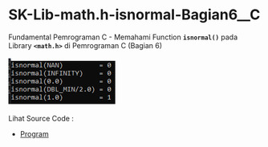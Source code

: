 # SK-Lib-math.h-isnormal-Bagian6__C
Fundamental Pemrograman C - Memahami Function <code><b>isnormal()</b></code> pada Library <code><b>&lt;math.h></b></code> di Pemrograman C (Bagian 6)<br><br>
<img src="https://github.com/RizkyKhapidsyah/SK-Lib-math.h-isnormal-Bagian6__C/blob/master/SK-Lib-math.h-isnormal-Bagian6__C/result/001.PNG"><br><br>
Lihat Source Code : <br>
- <a href="https://github.com/RizkyKhapidsyah/SK-Lib-math.h-isnormal-Bagian6__C/blob/master/SK-Lib-math.h-isnormal-Bagian6__C/Source.c">Program</a>
